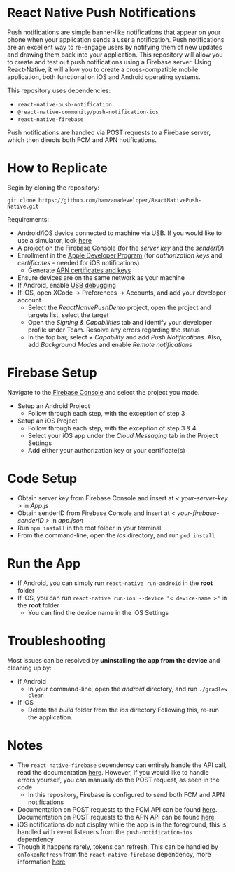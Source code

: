 # React Native Push Notifications 
Push notifications are simple banner-like notifications that appear on your phone when your application sends a user a notification. Push notifications are an excellent way to re-engage users by notifying them of new updates and drawing them back into your application. This repository will allow you to create and test out push notifications using a Firebase server. Using React-Native, it will allow you to create a cross-compatible mobile application, both functional on iOS and Android operating systems. 

This repository uses dependencies:
- `react-native-push-notification`
- `@react-native-community/push-notification-ios`
- `react-native-firebase`

Push notifications are handled via POST requests to a Firebase server, which then directs both FCM and APN notifications.

# How to Replicate

Begin by cloning the repository:
```
git clone https://github.com/hamzanadeveloper/ReactNativePush-Native.git
```
Requirements:
- Android/iOS device connected to machine via USB. If you would like to use a simulator, look [here](https://facebook.github.io/react-native/docs/running-on-simulator-ios)
- A project on the [Firebase Console](https://console.firebase.google.com/) (for the *server key* and the *senderID*)
- Enrollment in the [Apple Developer Program](https://developer.apple.com/programs/) (for *authorization keys* and *certificates* - needed for iOS notifications)
  - Generate [APN certificates and keys](https://developer.apple.com/documentation/usernotifications/setting_up_a_remote_notification_server/establishing_a_certificate-based_connection_to_apns)
- Ensure devices are on the same network as your machine
- If Android, enable [USB debugging](https://developer.android.com/studio/debug/dev-options)
- If iOS, open XCode -> Preferences -> Accounts, and add your developer account
  - Select the *ReactNativePushDemo* project, open the project and targets list, select the target
  - Open the *Signing & Capabilities* tab and identify your developer profile under Team. Resolve any errors regarding the status
  - In the top bar, select *+ Capability* and add *Push Notifications*. Also, add *Background Modes* and enable *Remote notifications*
  
# Firebase Setup
Navigate to the [Firebase Console](https://console.firebase.google.com/) and select the project you made.
- Setup an Android Project
  - Follow through each step, with the exception of step 3
- Setup an iOS Project
  - Follow through each step, with the exception of step 3 & 4
  - Select your iOS app under the *Cloud Messaging* tab in the Project Settings
  - Add either your authorization key or your certificate(s)
  
# Code Setup
- Obtain server key from Firebase Console and insert at *< your-server-key >* in *App.js*
- Obtain senderID from Firebase Console and insert at *< your-firebase-senderID >* in *app.json*
- Run `npm install` in the root folder in your terminal
- From the command-line, open the *ios* directory, and run `pod install`

# Run the App
- If Android, you can simply run `react-native run-android` in the **root** folder
- If iOS, you can run `react-native run-ios --device "< device-name >"` in the **root** folder
  - You can find the device name in the iOS Settings
  
# Troubleshooting
Most issues can be resolved by **uninstalling the app from the device** and cleaning up by:
- If Android 
  - In your command-line, open the *android* directory, and run `./gradlew clean`
- If iOS
  - Delete the *build* folder from the *ios* directory
Following this, re-run the application.
  
# Notes
- The `react-native-firebase` dependency can entirely handle the API call, read the documentation [here](https://rnfirebase.io/docs/v5.x.x/messaging/reference/Messaging). However, if you would like to handle errors yourself, you can manually do the POST request, as seen in the code
  - In this repository, Firebase is configured to send both FCM and APN notifications
- Documentation on POST requests to the FCM API can be found [here](https://firebase.google.com/docs/cloud-messaging/send-message). Documentation on POST requests to the APN API can be found [here](https://developer.apple.com/documentation/usernotifications/setting_up_a_remote_notification_server/sending_notification_requests_to_apns)
- iOS notifications do not display while the app is in the foreground, this is handled with event listeners from the `push-notification-ios` dependency
- Though it happens rarely, tokens can refresh. This can be handled by `onTokenRefresh` from the `react-native-firebase` dependency, more information [here](https://rnfirebase.io/docs/v5.x.x/messaging/reference/Messaging)


